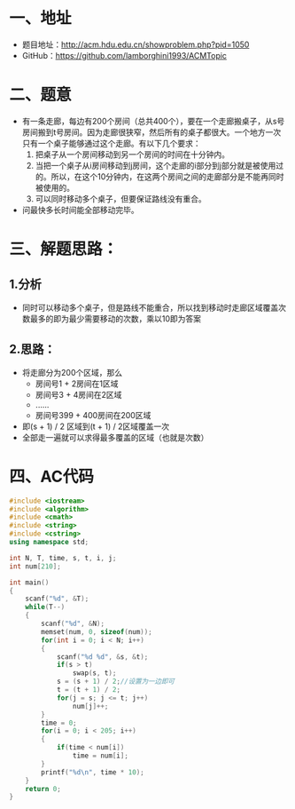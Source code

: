 # 一、地址

- 题目地址：http://acm.hdu.edu.cn/showproblem.php?pid=1050
- GitHub：https://github.com/lamborghini1993/ACMTopic

# 二、题意

- 有一条走廊，每边有200个房间（总共400个），要在一个走廊搬桌子，从s号房间搬到t号房间。因为走廊很狭窄，然后所有的桌子都很大。一个地方一次只有一个桌子能够通过这个走廊。有以下几个要求：
  1. 把桌子从一个房间移动到另一个房间的时间在十分钟内。
  2. 当把一个桌子从i房间移动到j房间，这个走廊的i部分到j部分就是被使用过的。所以，在这个10分钟内，在这两个房间之间的走廊部分是不能再同时被使用的。
  3. 可以同时移动多个桌子，但要保证路线没有重合。
- 问最快多长时间能全部移动完毕。

# 三、解题思路：

## 1.分析

- 同时可以移动多个桌子，但是路线不能重合，所以找到移动时走廊区域覆盖次数最多的即为最少需要移动的次数，乘以10即为答案

## 2.思路：

- 将走廊分为200个区域，那么
  - 房间号1 + 2房间在1区域
  - 房间号3 + 4房间在2区域
  - ......
  - 房间号399 + 400房间在200区域
- 即(s + 1) / 2 区域到(t + 1) / 2区域覆盖一次
- 全部走一遍就可以求得最多覆盖的区域（也就是次数）

# 四、AC代码

```c++
#include <iostream>
#include <algorithm>
#include <cmath>
#include <string>
#include <cstring>
using namespace std;

int N, T, time, s, t, i, j;
int num[210];

int main()
{
    scanf("%d", &T);
    while(T--)
    {
        scanf("%d", &N);
        memset(num, 0, sizeof(num));
        for(int i = 0; i < N; i++)
        {
            scanf("%d %d", &s, &t);
            if(s > t)
                swap(s, t);
            s = (s + 1) / 2;//设置为一边即可
            t = (t + 1) / 2;
            for(j = s; j <= t; j++)
                num[j]++;
        }
        time = 0;
        for(i = 0; i < 205; i++)
        {
            if(time < num[i])
                time = num[i];
        }
        printf("%d\n", time * 10);
    }
    return 0;
}

```

